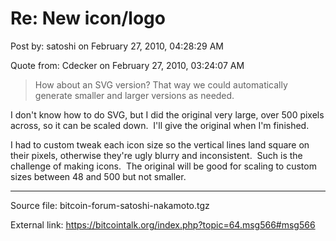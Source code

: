 # Re: New icon/logo

Post by: satoshi on February 27, 2010, 04:28:29 AM

Quote from: Cdecker on February 27, 2010, 03:24:07 AM

> How about an SVG version? That way we could automatically generate smaller and larger versions as needed.

I don't know how to do SVG, but I did the original very large, over 500 pixels across, so it can be scaled down. &nbsp;I'll give the original when I'm finished.

I had to custom tweak each icon size so the vertical lines land square on their pixels, otherwise they're ugly blurry and inconsistent. &nbsp;Such is the challenge of making icons. &nbsp;The original will be good for scaling to custom sizes between 48 and 500 but not smaller.

---

Source file: bitcoin-forum-satoshi-nakamoto.tgz

External link: https://bitcointalk.org/index.php?topic=64.msg566#msg566
